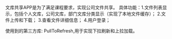 文库共享APP是为了满足课程要求，实现公司文件共享。
具体功能：1.文件列表显示，包括个人文库，公司文库，部门文库分类显示（实现了本地文件缓存）；
          2.文件上传和下载；
          3.查看文件详细信息；
          4.用户登录；


使用到的第三方库:
PullToRefresh,用于实现下拉刷新和上拉加载。